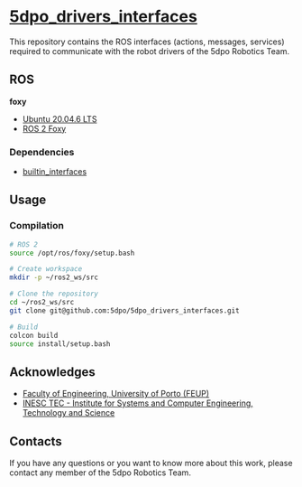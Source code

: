 # [5dpo_drivers_interfaces](https://github.com/5dpo/5dpo_drivers_interfaces)

This repository contains the ROS interfaces (actions, messages, services)
required to communicate with the robot drivers of the 5dpo Robotics Team.

## ROS

**foxy**

- [Ubuntu 20.04.6 LTS](https://releases.ubuntu.com/focal/)
- [ROS 2 Foxy](https://docs.ros.org/en/foxy/)

### Dependencies

- [builtin_interfaces](https://index.ros.org/p/builtin_interfaces/)

## Usage

### Compilation

```sh
# ROS 2
source /opt/ros/foxy/setup.bash

# Create workspace
mkdir -p ~/ros2_ws/src

# Clone the repository
cd ~/ros2_ws/src
git clone git@github.com:5dpo/5dpo_drivers_interfaces.git

# Build
colcon build
source install/setup.bash
```

## Acknowledges

- [Faculty of Engineering, University of Porto (FEUP)](https://sigarra.up.pt/feup/en/)
- [INESC TEC - Institute for Systems and Computer Engineering, Technology and Science](https://www.inesctec.pt/en/)

## Contacts

If you have any questions or you want to know more about this work, please
contact any member of the 5dpo Robotics Team.
